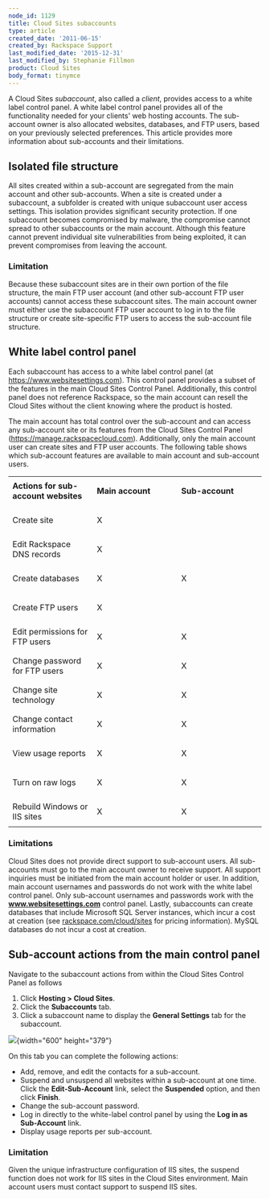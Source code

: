 ```yaml
---
node_id: 1129
title: Cloud Sites subaccounts
type: article
created_date: '2011-06-15'
created_by: Rackspace Support
last_modified_date: '2015-12-31'
last_modified_by: Stephanie Fillmon
product: Cloud Sites
body_format: tinymce
---
```


A Cloud Sites *subaccount*, also called a *client*, provides access to a
white label control panel. A white label control panel provides all of
the functionality needed for your clients' web hosting accounts. The
sub-account owner is also allocated websites, databases, and FTP users,
based on your previously selected preferences. This article provides
more information about sub-accounts and their limitations.

Isolated file structure
-----------------------

All sites created within a sub-account are segregated from the main
account and other sub-accounts. When a site is created under a
subaccount, a subfolder is created with unique subaccount user access
settings. This isolation provides significant security protection. If
one subaccount becomes compromised by malware, the compromise cannot
spread to other subaccounts or the main account. Although this feature
cannot prevent individual site vulnerabilities from being exploited, it
can prevent compromises from leaving the account.

### Limitation

Because these subaccount sites are in their own portion of the file
structure, the main FTP user account (and other sub-account FTP user
accounts) cannot access these subaccount sites. The main account owner
must either use the subaccount FTP user account to log in to the file
structure or create site-specific FTP users to access the sub-account
file structure.

White label control panel
-------------------------

Each subaccount has access to a white label control panel (at
https://www.websitesettings.com). This control panel provides a subset
of the features in the main Cloud Sites Control Panel. Additionally,
this control panel does not reference Rackspace, so the main account can
resell the Cloud Sites without the client knowing where the product is
hosted.

The main account has total control over the sub-account and can access
any sub-account site or its features from the Cloud Sites Control Panel
(https://manage.rackspacecloud.com). Additionally, only the main account
user can create sites and FTP user accounts. The following table shows
which sub-account features are available to main account and sub-account
users.

<table>
<colgroup>
<col width="33%" />
<col width="33%" />
<col width="33%" />
</colgroup>
<tbody>
<tr class="odd">
<td align="left"><strong>Actions for sub-account websites</strong></td>
<td align="left"><p><strong>Main account</strong></p></td>
<td align="left"><strong>Sub-account</strong></td>
</tr>
<tr class="even">
<td align="left">Create site</td>
<td align="left"><p>X</p></td>
<td align="left"><p> </p></td>
</tr>
<tr class="odd">
<td align="left">Edit Rackspace DNS records</td>
<td align="left"><p>X</p></td>
<td align="left"><p> </p></td>
</tr>
<tr class="even">
<td align="left">Create databases</td>
<td align="left"><p>X</p></td>
<td align="left"><p>X</p></td>
</tr>
<tr class="odd">
<td align="left">Create FTP users</td>
<td align="left"><p>X</p></td>
<td align="left"><p> </p></td>
</tr>
<tr class="even">
<td align="left">Edit permissions for FTP users</td>
<td align="left"><p>X</p></td>
<td align="left"><p>X</p></td>
</tr>
<tr class="odd">
<td align="left">Change password for FTP users</td>
<td align="left"><p>X</p></td>
<td align="left"><p>X</p></td>
</tr>
<tr class="even">
<td align="left">Change site technology</td>
<td align="left"><p>X</p></td>
<td align="left"><p>X</p></td>
</tr>
<tr class="odd">
<td align="left">Change contact information</td>
<td align="left"><p>X</p></td>
<td align="left"><p>X</p></td>
</tr>
<tr class="even">
<td align="left">View usage reports</td>
<td align="left"><p>X</p></td>
<td align="left"><p>X</p></td>
</tr>
<tr class="odd">
<td align="left">Turn on raw logs</td>
<td align="left"><p>X</p></td>
<td align="left"><p>X</p></td>
</tr>
<tr class="even">
<td align="left">Rebuild Windows or IIS sites</td>
<td align="left"><p>X</p></td>
<td align="left"><p>X</p></td>
</tr>
</tbody>
</table>



### Limitations

Cloud Sites does not provide direct support to sub-account users. All
sub-accounts must go to the main account owner to receive support. All
support inquiries must be initiated from the main account holder or
user. In addition, main account usernames and passwords do not work with
the white label control panel. Only sub-account usernames and passwords
work with the **www.websitesettings.com** control panel. Lastly,
subaccounts can create databases that include Microsoft SQL Server
instances, which incur a cost at creation (see
[rackspace.com/cloud/sites](http://www.rackspace.com/cloud/sites) for
pricing information). MySQL databases do not incur a cost at creation.

Sub-account actions from the main control panel
-----------------------------------------------

Navigate to the subaccount actions from within the Cloud Sites Control
Panel as follows

1.  Click **Hosting &gt; Cloud Sites**.
2.  Click the **Subaccounts** tab.
3.  Click a subaccount name to display the **General Settings** tab for
    the subaccount.

![](https://8026b2e3760e2433679c-fffceaebb8c6ee053c935e8915a3fbe7.ssl.cf2.rackcdn.com/field/image/edit_subaccount.png){width="600"
height="379"}

On this tab you can complete the following actions:

-   Add, remove, and edit the contacts for a sub-account.
-   Suspend and unsuspend all websites within a sub-account at one time.
    Click the **Edit-Sub-Account** link, select the **Suspended**
    option, and then click **Finish**.
-   Change the sub-account password.
-   Log in directly to the white-label control panel by using the **Log
    in as Sub-Account** link.
-   Display usage reports per sub-account.

### Limitation

Given the unique infrastructure configuration of IIS sites, the suspend
function does not work for IIS sites in the Cloud Sites environment.
Main account users must contact support to suspend IIS sites.



